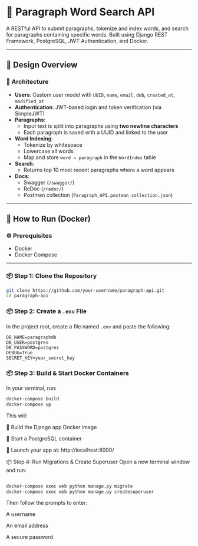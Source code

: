 # 📘 Paragraph Word Search API

A RESTful API to submit paragraphs, tokenize and index words, and search for paragraphs containing specific words. Built using Django REST Framework, PostgreSQL, JWT Authentication, and Docker.

---

## 📐 Design Overview

### 🧱 Architecture

- **Users**: Custom user model with `UUID`, `name`, `email`, `dob`, `created_at`, `modified_at`
- **Authentication**: JWT-based login and token verification (via SimpleJWT)
- **Paragraphs**:
  - Input text is split into paragraphs using **two newline characters**
  - Each paragraph is saved with a UUID and linked to the user
- **Word Indexing**:
  - Tokenize by whitespace
  - Lowercase all words
  - Map and store `word → paragraph` in the `WordIndex` table
- **Search**:
  - Returns top 10 most recent paragraphs where a word appears
- **Docs**:
  - Swagger (`/swagger/`)
  - ReDoc (`/redoc/`)
  - Postman collection (`Paragraph_API.postman_collection.json`)

---

## 🐳 How to Run (Docker)

### ⚙️ Prerequisites

- Docker
- Docker Compose

---

### 📦 Step 1: Clone the Repository

```bash
git clone https://github.com/your-username/paragraph-api.git
cd paragraph-api

```

### 📦 Step 2: Create a `.env` File

In the project root, create a file named `.env` and paste the following:

```env
DB_NAME=paragraphdb
DB_USER=postgres
DB_PASSWORD=postgres
DEBUG=True
SECRET_KEY=your_secret_key
```
### 📦 Step 3: Build & Start Docker Containers

In your terminal, run:

```bash
docker-compose build
docker-compose up

```
This will:

🐳 Build the Django app Docker image

🐘 Start a PostgreSQL container

🚀 Launch your app at: http://localhost:8000/


📦 Step 4: Run Migrations & Create Superuser
Open a new terminal window and run:

```bash

docker-compose exec web python manage.py migrate
docker-compose exec web python manage.py createsuperuser
```
Then follow the prompts to enter:

A username

An email address

A secure password
